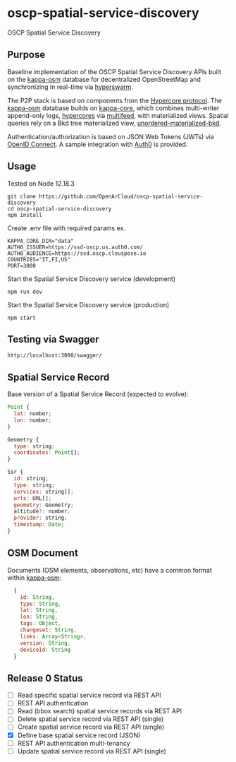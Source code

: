 # oscp-spatial-service-discovery
OSCP Spatial Service Discovery


## Purpose

Baseline implementation of the OSCP Spatial Service Discovery APIs built on the [kappa-osm](https://github.com/digidem/kappa-osm) database for decentralized OpenStreetMap and synchronizing in real-time via [hyperswarm](https://github.com/hyperswarm/hyperswarm).

The P2P stack is based on components from the [Hypercore protocol](https://hypercore-protocol.org/). The [kappa-osm](https://github.com/digidem/kappa-osm) database builds on [kappa-core](https://github.com/kappa-db/kappa-core), which combines multi-writer append-only logs, [hypercores](https://github.com/mafintosh/hypercore) via [multifeed](https://github.com/kappa-db/multifeed), with materialized views. Spatial queries rely on a Bkd tree materialized view, [unordered-materialized-bkd](https://github.com/digidem/unordered-materialized-bkd).

Authentication/authorization is based on JSON Web Tokens (JWTs) via [OpenID Connect](https://openid.net/connect/). A sample integration with [Auth0](https://auth0.com/) is provided.


## Usage


Tested on Node 12.18.3

```
git clone https://github.com/OpenArCloud/oscp-spatial-service-discovery
cd oscp-spatial-service-discovery
npm install
```

Create .env file with required params ex.

```
KAPPA_CORE_DIR="data"
AUTH0_ISSUER=https://ssd-oscp.us.auth0.com/
AUTH0_AUDIENCE=https://ssd.oscp.clouspose.io
COUNTRIES="IT,FI,US"
PORT=3000
```

Start the Spatial Service Discovery service (development)

```
npm run dev
```

Start the Spatial Service Discovery service (production)

```
npm start
```

## Testing via Swagger


```
http://localhost:3000/swagger/
```


## Spatial Service Record

Base version of a Spatial Service Record (expected to evolve):

```js
Point {
  lat: number;
  lon: number;
}

Geometry {
  type: string;
  coordinates: Point[];
}

Ssr {
  id: string;
  type: string;
  services: string[];
  urls: URL[];
  geometry: Geometry;
  altitude?: number;
  provider: string;
  timestamp: Date;
}
```


## OSM Document

Documents (OSM elements, observations, etc) have a common format within [kappa-osm](https://github.com/digidem/kappa-osm):

```js
  {
    id: String,
    type: String,
    lat: String,
    lon: String,
    tags: Object,
    changeset: String,
    links: Array<String>,
    version: String,
    deviceId: String
  }
```


## Release 0 Status

- [ ] Read specific spatial service record via REST API 
- [ ] REST API authentication
- [ ] Read (bbox search) spatial service records via REST API
- [ ] Delete spatial service record via REST API (single)
- [ ] Create spatial service record via REST API (single)
- [x] Define base spatial service record (JSON)
- [ ] REST API authentication multi-tenancy
- [ ] Update spatial service record via REST API (single)
